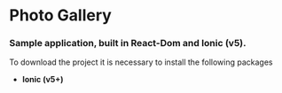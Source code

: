 # Photo Gallery

### Sample application, built in React-Dom and Ionic (v5).

To download the project it is necessary to install the following packages

  - **Ionic (v5+)**
